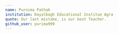 ```yaml
---
name: Purnima Pathak 
institution: Dayalbagh Educational Institue Agra
quote: Our last mistake, is our best Teacher.
github_user: purima999
---
```

